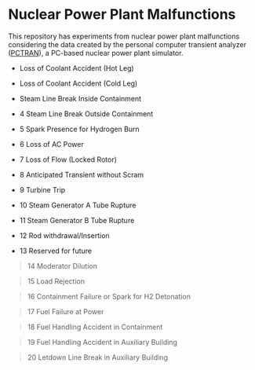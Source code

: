 # Nuclear Power Plant Malfunctions

This repository has experiments from nuclear power plant malfunctions considering the data created by the personal computer transient analyzer ([PCTRAN](http://www.microsimtech.com/pctran)), a PC-based nuclear power plant simulator.
 

* Loss of Coolant Accident (Hot Leg)
* Loss of Coolant Accident (Cold Leg)
* Steam Line Break Inside Containment

* 4 Steam Line Break Outside Containment

* 5 Spark Presence for Hydrogen Burn

* 6 Loss of AC Power

* 7 Loss of Flow (Locked Rotor)

* 8 Anticipated Transient without Scram

* 9 Turbine Trip

* 10 Steam Generator A Tube Rupture

* 11 Steam Generator B Tube Rupture

* 12 Rod withdrawal/Insertion

* 13 Reserved for future

> 14 Moderator Dilution

> 15 Load Rejection

> 16 Containment Failure or Spark for H2 Detonation

> 17 Fuel Failure at Power

> 18 Fuel Handling Accident in Containment

> 19 Fuel Handling Accident in Auxiliary Building

> 20 Letdown Line Break in Auxiliary Building
